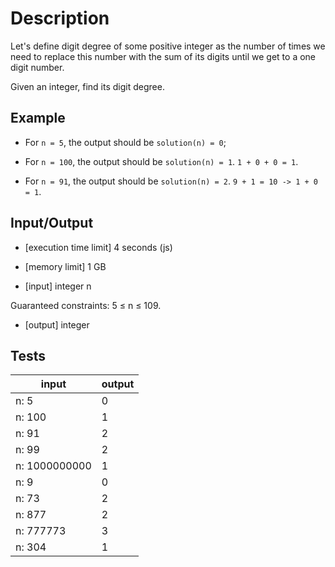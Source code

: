# Description

Let's define digit degree of some positive integer as the number of times we need to replace this number with the sum of its digits until we get to a one digit number.

Given an integer, find its digit degree.

## Example

- For `n = 5`, the output should be
`solution(n) = 0`;

- For `n = 100`, the output should be
`solution(n) = 1`.
`1 + 0 + 0 = 1`.

- For `n = 91`, the output should be
`solution(n) = 2`.
`9 + 1 = 10 -> 1 + 0 = 1`.

## Input/Output

- [execution time limit] 4 seconds (js)

- [memory limit] 1 GB

- [input] integer n

Guaranteed constraints:
5 ≤ n ≤ 109.

- [output] integer


## Tests
input|output
-|-
n: 5|0
n: 100|1
n: 91|2
n: 99|2
n: 1000000000|1
n: 9|0
n: 73|2
n: 877|2
n: 777773|3
n: 304|1

